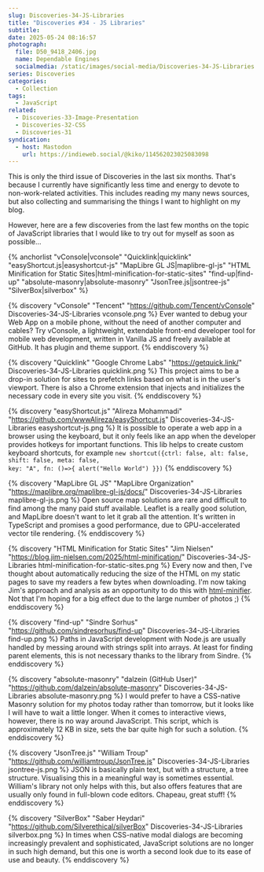 ```yaml
---
slug: Discoveries-34-JS-Libraries
title: "Discoveries #34 - JS Libraries"
subtitle:
date: 2025-05-24 08:16:57
photograph:
  file: D50_9418_2406.jpg
  name: Dependable Engines
  socialmedia: /static/images/social-media/Discoveries-34-JS-Libraries.jpg
series: Discoveries
categories:
  - Collection
tags:
  - JavaScript
related:
  - Discoveries-33-Image-Presentation
  - Discoveries-32-CSS
  - Discoveries-31
syndication:
  - host: Mastodon
    url: https://indieweb.social/@kiko/114562023025083098
---
```


This is only the third issue of Discoveries in the last six months. That's because I currently have significantly less time and energy to devote to non-work-related activities. This includes reading my many news sources, but also collecting and summarising the things I want to highlight on my blog.

However, here are a few discoveries from the last few months on the topic of JavaScript libraries that I would like to try out for myself as soon as possible...

{% anchorlist 
  "vConsole|vconsole"
  "Quicklink|quicklink"
  "easyShortcut.js|easyshortcut-js"
  "MapLibre GL JS|maplibre-gl-js"
  "HTML Minification for Static Sites|html-minification-for-static-sites"
  "find-up|find-up"
  "absolute-masonry|absolute-masonry"
  "JsonTree.js|jsontree-js"
  "SilverBox|silverbox"
%}

<!-- more -->

{% discovery "vConsole" "Tencent" "https://github.com/Tencent/vConsole" Discoveries-34-JS-Libraries vconsole.png %}
Ever wanted to debug your Web App on a mobile phone, without the need of another computer and cables? Try vConsole, a lightweight, extendable front-end developer tool for mobile web development, written in Vanilla JS and freely available at GitHub. It has plugin and theme support.
{% enddiscovery %}

{% discovery "Quicklink" "Google Chrome Labs" "https://getquick.link/" Discoveries-34-JS-Libraries quicklink.png %}
This project aims to be a drop-in solution for sites to prefetch links based on what is in the user's viewport. There is also a Chrome extension that injects and initializes the necessary code in every site you visit.
{% enddiscovery %}

{% discovery "easyShortcut.js" "Alireza Mohammadi" "https://github.com/wwwAlireza/easyShortcut.js" Discoveries-34-JS-Libraries easyshortcut-js.png %}
It is possible to operate a web app in a browser using the keyboard, but it only feels like an app when the developer provides hotkeys for important functions. This lib helps to create custom keyboard shortcuts, for example <code>new shortcut({ctrl: false, alt: false, shift: false, meta: false, key: "A", fn: ()=>{ alert("Hello World") }})</code>
{% enddiscovery %}

{% discovery "MapLibre GL JS" "MapLibre Organization" "https://maplibre.org/maplibre-gl-js/docs/" Discoveries-34-JS-Libraries maplibre-gl-js.png %}
Open source map solutions are rare and difficult to find among the many paid stuff available. Leaflet is a really good solution, and MapLibre doesn't want to let it grab all the attention. It's written in TypeScript and promises a good performance, due to GPU-accelerated vector tile rendering.
{% enddiscovery %}

{% discovery "HTML Minification for Static Sites" "Jim Nielsen" "https://blog.jim-nielsen.com/2025/html-minification/" Discoveries-34-JS-Libraries html-minification-for-static-sites.png %}
Every now and then, I've thought about automatically reducing the size of the HTML on my static pages to save my readers a few bytes when downloading. I'm now taking Jim's approach and analysis as an opportunity to do this with <a href="https://github.com/kangax/html-minifier">html-minifier</a>. Not that I'm hoping for a big effect due to the large number of photos ;)
{% enddiscovery %}

{% discovery "find-up" "Sindre Sorhus" "https://github.com/sindresorhus/find-up" Discoveries-34-JS-Libraries find-up.png %}
Paths in JavaScript development with Node.js are usually handled by messing around with strings split into arrays. At least for finding parent elements, this is not necessary thanks to the library from Sindre.
{% enddiscovery %}

{% discovery "absolute-masonry" "dalzein (GitHub User)" "https://github.com/dalzein/absolute-masonry" Discoveries-34-JS-Libraries absolute-masonry.png %}
I would prefer to have a CSS-native Masonry solution for my photos today rather than tomorrow, but it looks like I will have to wait a little longer. When it comes to interactive views, however, there is no way around JavaScript. This script, which is approximately 12 KB in size, sets the bar quite high for such a solution.
{% enddiscovery %}

{% discovery "JsonTree.js" "William Troup" "https://github.com/williamtroup/JsonTree.js" Discoveries-34-JS-Libraries jsontree-js.png %}
JSON is basically plain text, but with a structure, a tree structure. Visualising this in a meaningful way is sometimes essential. William's library not only helps with this, but also offers features that are usually only found in full-blown code editors. Chapeau, great stuff!
{% enddiscovery %}

{% discovery "SilverBox" "Saber Heydari" "https://github.com/Silverethical/silverBox" Discoveries-34-JS-Libraries silverbox.png %}
In times when CSS-native modal dialogs are becoming increasingly prevalent and sophisticated, JavaScript solutions are no longer in such high demand, but this one is worth a second look due to its ease of use and beauty.
{% enddiscovery %}

